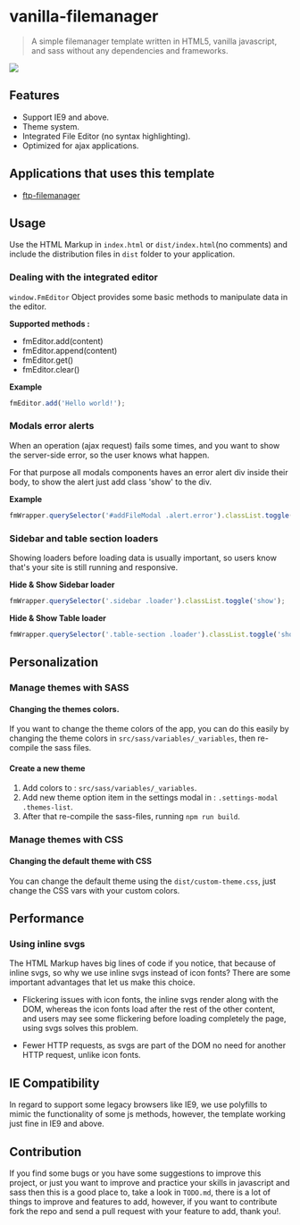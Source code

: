 # vanilla-filemanager

> A simple filemanager template written in HTML5, vanilla javascript, and sass without any dependencies and frameworks.

![](https://user-images.githubusercontent.com/49124992/87870746-ec072e80-c9a2-11ea-8bd1-480d1050bee8.gif)

## Features

* Support IE9 and above.
* Theme system.
* Integrated File Editor (no syntax highlighting).
* Optimized for ajax applications.

## Applications that uses this template

* [ftp-filemanager](https://github.com/AmraniCh/ftp-filemanager)

## Usage

Use the HTML Markup in `index.html` or `dist/index.html`(no comments) and include the distribution files in `dist` folder to your application.

### Dealing with the integrated editor 

`window.FmEditor` Object provides some basic methods to manipulate data in the editor.

**Supported methods :**

* fmEditor.add(content)
* fmEditor.append(content)
* fmEditor.get()
* fmEditor.clear()

**Example**

```js
fmEditor.add('Hello world!');
```

### Modals error alerts

When an operation (ajax request) fails some times, and you want to show the server-side error, so the user knows what happen.

For that purpose all modals components haves an error alert div inside their body, to show the alert just add class 'show' to the div.

**Example**

```js
fmWrapper.querySelector('#addFileModal .alert.error').classList.toggle('show');
```

### Sidebar and table section loaders

Showing loaders before loading data is usually important, so users know that's your site is still running and responsive.

**Hide & Show Sidebar loader**

```js
fmWrapper.querySelector('.sidebar .loader').classList.toggle('show');
```

**Hide & Show Table loader**

```js
fmWrapper.querySelector('.table-section .loader').classList.toggle('show');
```

## Personalization

### Manage themes with SASS

#### Changing the themes colors.

If you want to change the theme colors of the app, you can do this easily by changing the theme colors in `src/sass/variables/_variables`, then re-compile the sass files. 

#### Create a new theme

1. Add colors to : `src/sass/variables/_variables`.
2. Add new theme option item in the settings modal in : `.settings-modal .themes-list`.
3. After that re-compile the sass-files, running `npm run build`.

### Manage themes with CSS

#### Changing the default theme with CSS

You can change the default theme using the `dist/custom-theme.css`, just change the CSS vars with your custom colors.

## Performance

### Using inline svgs

The HTML Markup haves big lines of code if you notice, that because of inline svgs, so why we use inline svgs instead of icon fonts? There are some important advantages that let us make this choice.

* Flickering issues with icon fonts, the inline svgs render along with the DOM, whereas the icon fonts load after the rest of the other content, and users may see some flickering before loading completely the page, using svgs solves this problem.

* Fewer HTTP requests, as svgs are part of the DOM no need for another HTTP request, unlike icon fonts.

## IE Compatibility

In regard to support some legacy browsers like IE9, we use polyfills to mimic the functionality of some js methods, however, the template working just fine in IE9 and above. 

## Contribution

If you find some bugs or you have some suggestions to improve this project, or just you want to improve and practice your skills in javascript and sass then this is a good place to, take a look in `TODO.md`, there is a lot of things to improve and features to add, however, if you want to contribute fork the repo and send a pull request with your feature to add, thank you!.
